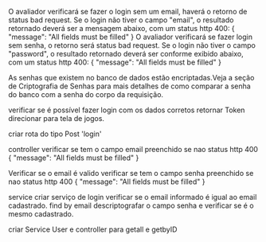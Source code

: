 O avaliador verificará se fazer o login sem um email, haverá o retorno de status bad request.
Se o login não tiver o campo "email", o resultado retornado deverá ser a mensagem abaixo, com um status http 400:
{ "message": "All fields must be filled" }
O avaliador verificará se fazer login sem senha, o retorno será status bad request.
Se o login não tiver o campo "password", o resultado retornado deverá ser conforme exibido abaixo, com um status http 400:
{ "message": "All fields must be filled" }

As senhas que existem no banco de dados estão encriptadas.Veja a seção de Criptografia de Senhas para mais detalhes de como comparar a senha do banco com a senha do corpo da requisição.

verificar se é possível fazer login com os dados corretos
retornar Token
direcionar para tela de jogos.

criar rota do tipo Post 'login'

controller
verificar se tem o campo email preenchido
se nao status http 400 { "message": "All fields must be filled" }

Verificar se o email é valido
verificar se tem o campo senha preenchido
se nao status http 400 { "message": "All fields must be filled" }

service
criar serviço de login
verificar se o email informado é igual ao email cadastrado.
find by email
descriptografar o campo senha e verificar se é o mesmo cadastrado.

criar Service User e controller para getall e getbyID
